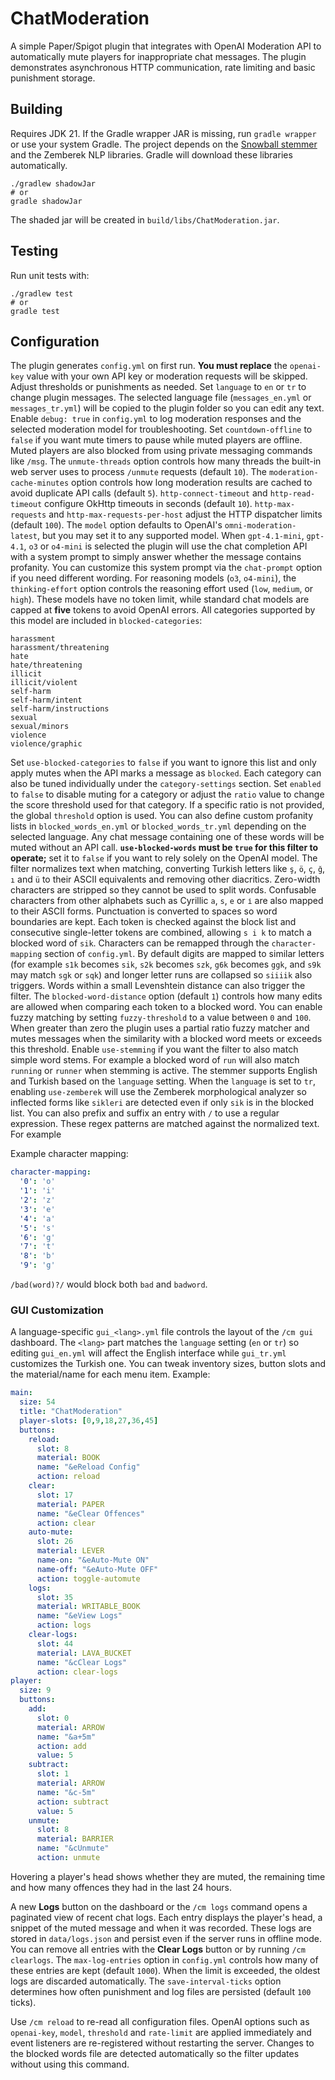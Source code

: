 # ChatModeration

A simple Paper/Spigot plugin that integrates with OpenAI Moderation API to automatically mute players for inappropriate chat messages. The plugin demonstrates asynchronous HTTP communication, rate limiting and basic punishment storage.

## Building
Requires JDK 21. If the Gradle wrapper JAR is missing, run `gradle wrapper` or use your system Gradle.
The project depends on the [Snowball stemmer](https://github.com/snowballstem/snowball) and the Zemberek NLP libraries. Gradle will download these libraries automatically.

```
./gradlew shadowJar
# or
gradle shadowJar
```
The shaded jar will be created in `build/libs/ChatModeration.jar`.

## Testing

Run unit tests with:
```
./gradlew test
# or
gradle test
```

## Configuration
The plugin generates `config.yml` on first run. **You must replace** the `openai-key`
value with your own API key or moderation requests will be skipped. Adjust
thresholds or punishments as needed.
Set `language` to `en` or `tr` to change plugin messages. The selected language file (`messages_en.yml` or `messages_tr.yml`) will be copied to the plugin folder so you can edit any text.
Enable `debug: true` in `config.yml` to log moderation responses and the selected moderation model for troubleshooting.
Set `countdown-offline` to `false` if you want mute timers to pause while muted players are offline.
Muted players are also blocked from using private messaging commands like `/msg`.
The `unmute-threads` option controls how many threads the built-in web server uses to
process `/unmute` requests (default `10`).
The `moderation-cache-minutes` option controls how long moderation results are cached to avoid duplicate API calls (default `5`).
`http-connect-timeout` and `http-read-timeout` configure OkHttp timeouts in seconds (default `10`).
`http-max-requests` and `http-max-requests-per-host` adjust the HTTP dispatcher limits (default `100`).
The `model` option defaults to OpenAI's `omni-moderation-latest`, but you may set it to any supported model. When `gpt-4.1-mini`, `gpt-4.1`, `o3` or `o4-mini` is selected the plugin will use the chat completion API with a system prompt to simply answer whether the message contains profanity.
You can customize this system prompt via the `chat-prompt` option if you need different wording.
For reasoning models (`o3`, `o4-mini`), the `thinking-effort` option controls
the reasoning effort used (`low`, `medium`, or `high`). These models have no
token limit, while standard chat models are capped at **five** tokens to avoid
OpenAI errors.
All categories supported by this model are included in `blocked-categories`:

```
harassment
harassment/threatening
hate
hate/threatening
illicit
illicit/violent
self-harm
self-harm/intent
self-harm/instructions
sexual
sexual/minors
violence
violence/graphic
```
Set `use-blocked-categories` to `false` if you want to ignore this list and only
apply mutes when the API marks a message as `blocked`.
Each category can also be tuned individually under the `category-settings`
section. Set `enabled` to `false` to disable muting for a category or adjust the
`ratio` value to change the score threshold used for that category. If a
specific ratio is not provided, the global `threshold` option is used.
You can also define custom profanity lists in `blocked_words_en.yml` or
`blocked_words_tr.yml` depending on the selected language. Any chat message
containing one of these words will be muted without an API call. **`use-blocked-words`
must be `true` for this filter to operate;** set it to `false` if you want to rely solely
on the OpenAI model.
The filter normalizes text when matching, converting Turkish letters like
`ş`, `ö`, `ç`, `ğ`, `ı` and `ü` to their ASCII equivalents and removing other
diacritics. Zero-width characters are stripped so they cannot be used to split
words. Confusable characters from other alphabets such as Cyrillic `а`, `ѕ`,
`е` or `і` are also mapped to their ASCII forms. Punctuation is converted to
spaces so word boundaries are kept.
Each token is checked against the block list and consecutive single-letter
tokens are combined, allowing `s i k` to match a blocked word of `sik`.
Characters can be remapped through the `character-mapping` section of
`config.yml`. By default digits are mapped to similar letters (for example
`s1k` becomes `sik`, `s2k` becomes `szk`, `g6k` becomes `ggk`, and `s9k`
may match `sgk` or `sqk`) and longer letter runs are collapsed so `siiiik`
also triggers.
Words within a small Levenshtein distance can also trigger the filter. The
`blocked-word-distance` option (default `1`) controls how many edits are
allowed when comparing each token to a blocked word.
You can enable fuzzy matching by setting `fuzzy-threshold` to a value between
`0` and `100`. When greater than zero the plugin uses a partial ratio fuzzy
matcher and mutes messages when the similarity with a blocked word meets or
exceeds this threshold.
Enable `use-stemming` if you want the filter to also match simple word stems.
For example a blocked word of `run` will also match `running` or `runner` when
stemming is active. The stemmer supports English and Turkish based on the
`language` setting.
When the `language` is set to `tr`, enabling `use-zemberek` will use the
Zemberek morphological analyzer so inflected forms like `sikleri` are detected
even if only `sik` is in the blocked list.
You can also prefix and suffix an entry with `/` to use a regular expression.
These regex patterns are matched against the normalized text. For example

Example character mapping:
```yml
character-mapping:
  '0': 'o'
  '1': 'i'
  '2': 'z'
  '3': 'e'
  '4': 'a'
  '5': 's'
  '6': 'g'
  '7': 't'
  '8': 'b'
  '9': 'g'
```

`/bad(word)?/` would block both `bad` and `badword`.

### GUI Customization
A language-specific `gui_<lang>.yml` file controls the layout of the `/cm gui` dashboard. The `<lang>` part
matches the `language` setting (`en` or `tr`) so editing `gui_en.yml` will affect the English interface
while `gui_tr.yml` customizes the Turkish one. You can tweak inventory sizes, button slots and the
material/name for each menu item. Example:

```yml
main:
  size: 54
  title: "ChatModeration"
  player-slots: [0,9,18,27,36,45]
  buttons:
    reload:
      slot: 8
      material: BOOK
      name: "&eReload Config"
      action: reload
    clear:
      slot: 17
      material: PAPER
      name: "&eClear Offences"
      action: clear
    auto-mute:
      slot: 26
      material: LEVER
      name-on: "&eAuto-Mute ON"
      name-off: "&eAuto-Mute OFF"
      action: toggle-automute
    logs:
      slot: 35
      material: WRITABLE_BOOK
      name: "&eView Logs"
      action: logs
    clear-logs:
      slot: 44
      material: LAVA_BUCKET
      name: "&cClear Logs"
      action: clear-logs
player:
  size: 9
  buttons:
    add:
      slot: 0
      material: ARROW
      name: "&a+5m"
      action: add
      value: 5
    subtract:
      slot: 1
      material: ARROW
      name: "&c-5m"
      action: subtract
      value: 5
    unmute:
      slot: 8
      material: BARRIER
      name: "&cUnmute"
      action: unmute
```

Hovering a player's head shows whether they are muted, the remaining time and
how many offences they had in the last 24&nbsp;hours.

A new **Logs** button on the dashboard or the `/cm logs` command opens a
paginated view of recent chat logs. Each entry displays the player's head, a
snippet of the muted message and when it was recorded. These logs are stored in
`data/logs.json` and persist even if the server runs in offline mode. You can
remove all entries with the **Clear Logs** button or by running `/cm clearlogs`.
The `max-log-entries` option in `config.yml` controls how many of these entries
are kept (default `1000`). When the limit is exceeded, the oldest logs are
discarded automatically.
The `save-interval-ticks` option determines how often punishment and log files
are persisted (default `100` ticks).

Use `/cm reload` to re-read all configuration files. OpenAI options such as
`openai-key`, `model`, `threshold` and `rate-limit` are applied immediately and
event listeners are re-registered without restarting the server. Changes to the
blocked words file are detected automatically so the filter updates without using
this command.
